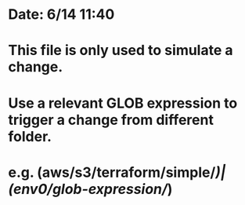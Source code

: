 # Date: 6/14 11:40

# This file is only used to simulate a change.
# Use a relevant GLOB expression to trigger a change from different folder.
# e.g. (aws/s3/terraform/simple/*)|(env0/glob-expression/*)